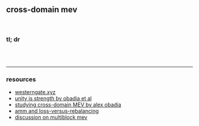 ## cross-domain mev


<br>

### tl; dr


<br>


<br>

---

### resources

* [westerngate.xyz](https://westerngate.xyz/)
* [unity is strength by obadia et al](https://arxiv.org/pdf/2112.01472.pdf)
* [studying cross-domain MEV by alex obadia](https://www.youtube.com/watch?v=dv5-Lzntv5M)
* [amm and loss-versus-rebalancing](https://arxiv.org/abs/2208.06046)
* [discussion on multiblock mev](https://mirror.xyz/0x7c855e1bF411Ab5975235bC8C74E032615073044/j8bEbeLIv1Ih6naZod2KLyAPIrdvw45nOL7Qu22QqLk)
